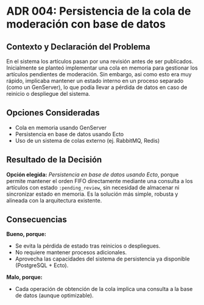 # ADR 004: Persistencia de la cola de moderación con base de datos

## Contexto y Declaración del Problema

En el sistema los artículos pasan por una revisión antes de ser publicados. Inicialmente se planteó implementar una cola en memoria para gestionar los artículos pendientes de moderación. Sin embargo, asi como esto era muy rápido, implicaba mantener un estado interno en un proceso separado (como un GenServer), lo que podía llevar a pérdida de datos en caso de reinicio o despliegue del sistema.
## Opciones Consideradas

- Cola en memoria usando GenServer  
- Persistencia en base de datos usando Ecto  
- Uso de un sistema de colas externo (ej. RabbitMQ, Redis)

## Resultado de la Decisión

**Opción elegida:** _Persistencia en base de datos usando Ecto_, porque permite mantener el orden FIFO directamente mediante una consulta a los artículos con estado `:pending_review`, sin necesidad de almacenar ni sincronizar estado en memoria. Es la solución más simple, robusta y alineada con la arquitectura existente.

## Consecuencias

**Bueno, porque:**
- Se evita la pérdida de estado tras reinicios o despliegues.
- No requiere mantener procesos adicionales.
- Aprovecha las capacidades del sistema de persistencia ya disponible (PostgreSQL + Ecto).

**Malo, porque:**
- Cada operación de obtención de la cola implica una consulta a la base de datos (aunque optimizable).

